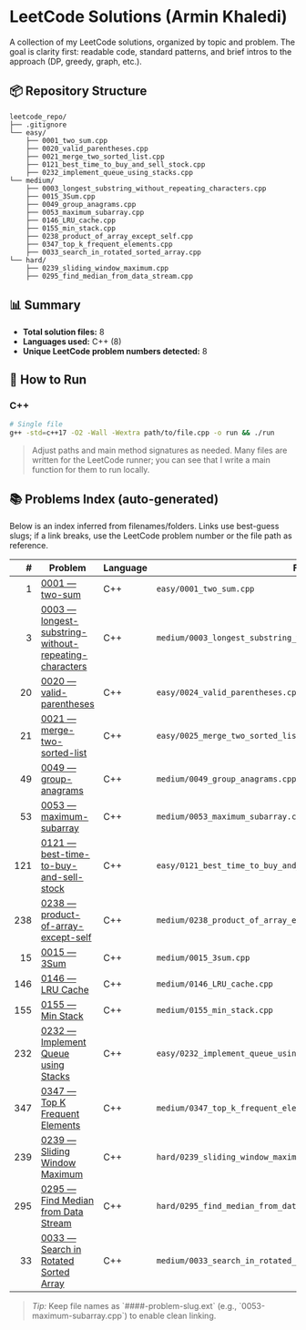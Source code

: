 # LeetCode Solutions (Armin Khaledi)

A collection of my LeetCode solutions, organized by topic and problem. The goal is clarity first: readable code, standard patterns, and brief intros to the approach (DP, greedy, graph, etc.).

## 📦 Repository Structure

```
leetcode_repo/
├── .gitignore
└── easy/
    ├── 0001_two_sum.cpp
    ├── 0020_valid_parentheses.cpp
    ├── 0021_merge_two_sorted_list.cpp
    ├── 0121_best_time_to_buy_and_sell_stock.cpp
    ├── 0232_implement_queue_using_stacks.cpp
└── medium/
    ├── 0003_longest_substring_without_repeating_characters.cpp
    ├── 0015_3Sum.cpp
    ├── 0049_group_anagrams.cpp
    ├── 0053_maximum_subarray.cpp
    ├── 0146_LRU_cache.cpp
    ├── 0155_min_stack.cpp
    ├── 0238_product_of_array_except_self.cpp
    ├── 0347_top_k_frequent_elements.cpp
    ├── 0033_search_in_rotated_sorted_array.cpp
└── hard/
    ├── 0239_sliding_window_maximum.cpp
    ├── 0295_find_median_from_data_stream.cpp

```

## 📊 Summary

- **Total solution files:** 8
- **Languages used:** C++ (8)
- **Unique LeetCode problem numbers detected:** 8

## 🚀 How to Run

### C++
```bash
# Single file
g++ -std=c++17 -O2 -Wall -Wextra path/to/file.cpp -o run && ./run
```

> Adjust paths and main method signatures as needed. Many files are written for the LeetCode runner; you can see that I write a main function for them to run locally.


## 📚 Problems Index (auto-generated)

Below is an index inferred from filenames/folders. Links use best-guess slugs; if a link breaks, use the LeetCode problem number or the file path as reference.

| # | Problem | Language | File |
|---:|---|---|---|
| 1 | [0001 — two-sum](https://leetcode.com/problems/two-sum/) | C++ | `easy/0001_two_sum.cpp` |
| 3 | [0003 — longest-substring-without-repeating-characters](https://leetcode.com/problems/longest-substring-without-repeating-characters/) | C++ | `medium/0003_longest_substring_without_repeating_characters.cpp` |
| 20 | [0020 — valid-parentheses](https://leetcode.com/problems/valid-parentheses/) | C++ | `easy/0024_valid_parentheses.cpp` |
| 21 | [0021 — merge-two-sorted-list](https://leetcode.com/problems/merge-two-sorted-lists/) | C++ | `easy/0025_merge_two_sorted_list.cpp` |
| 49 | [0049 — group-anagrams](https://leetcode.com/problems/group-anagrams/) | C++ | `medium/0049_group_anagrams.cpp` |
| 53 | [0053 — maximum-subarray](https://leetcode.com/problems/maximum-subarray/) | C++ | `medium/0053_maximum_subarray.cpp` |
| 121 | [0121 — best-time-to-buy-and-sell-stock](https://leetcode.com/problems/best-time-to-buy-and-sell-stock/) | C++ | `easy/0121_best_time_to_buy_and_sell_stock.cpp` |
| 238 | [0238 — product-of-array-except-self](https://leetcode.com/problems/product-of-array-except-self/) | C++ | `medium/0238_product_of_array_except_self.cpp` |
| 15 | [0015 — 3Sum](https://https://leetcode.com/problems/3sum/) | C++ | `medium/0015_3sum.cpp` |
| 146 | [0146 — LRU Cache](https://leetcode.com/problems/lru-cache/) | C++ | `medium/0146_LRU_cache.cpp` |
| 155 | [0155 — Min Stack](https://leetcode.com/problems/min-stack/) | C++ | `medium/0155_min_stack.cpp` |
| 232 | [0232 — Implement Queue using Stacks](https://leetcode.com/problems/implement-queue-using-stacks/) | C++ | `easy/0232_implement_queue_using_stacks.cpp` |
| 347 | [0347 — Top K Frequent Elements](https://leetcode.com/problems/top-k-frequent-elements/) | C++ | `medium/0347_top_k_frequent_elements.cpp` |
| 239 | [0239 — Sliding Window Maximum](https://leetcode.com/problems/sliding-window-maximum/) | C++ | `hard/0239_sliding_window_maximum.cpp` |
| 295 | [0295 — Find Median from Data Stream](https://leetcode.com/problems/find-median-from-data-stream/) | C++ | `hard/0295_find_median_from_data_stream.cpp` |
| 33 | [0033 — Search in Rotated Sorted Array](https://leetcode.com/problems/search-in-rotated-sorted-array/) | C++ | `medium/0033_search_in_rotated_sorted_array.cpp` |


> _Tip:_ Keep file names as \`####-problem-slug.ext\` (e.g., \`0053-maximum-subarray.cpp\`) to enable clean linking.
